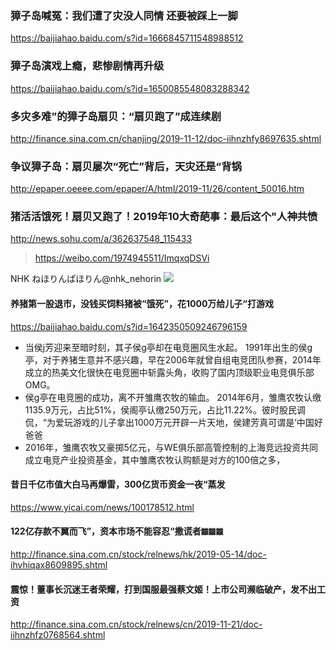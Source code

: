 ### 獐子岛喊冤：我们遭了灾没人同情 还要被踩上一脚
https://baijiahao.baidu.com/s?id=1666845711548988512

### 獐子岛演戏上瘾，悲惨剧情再升级
https://baijiahao.baidu.com/s?id=1650085548083288342

### 多灾多难”的獐子岛扇贝：“扇贝跑了”成连续剧
http://finance.sina.com.cn/chanjing/2019-11-12/doc-iihnzhfy8697635.shtml

### 争议獐子岛：扇贝屡次“死亡”背后，天灾还是“背锅
http://epaper.oeeee.com/epaper/A/html/2019-11/26/content_50016.htm

### 猪活活饿死！扇贝又跑了！2019年10大奇葩事：最后这个"人神共愤
http://news.sohu.com/a/362637548_115433
>https://weibo.com/1974945511/ImqxqDSVi

NHK ねほりんぱほりん@nhk_nehorin
![](https://pbs.twimg.com/media/EMo4lrGU8AA7N00.jpg:orig)
#### 养猪第一股退市，没钱买饲料猪被“饿死”，花1000万给儿子“打游戏
https://baijiahao.baidu.com/s?id=1642350509246796159
- 当侯j芳迎来至暗时刻，其子侯g亭却在电竞圈风生水起。
1991年出生的侯g亭，对于养猪生意并不感兴趣，早在2006年就曾自组电竞团队参赛，2014年成立的热美文化很快在电竞圈中斩露头角，收购了国内顶级职业电竞俱乐部OMG。
- 侯g亭在电竞圈的成功，离不开雏鹰农牧的输血。
2014年6月，雏鹰农牧认缴1135.9万元，占比51%，侯阁亭认缴250万元，占比11.22%。彼时股民调侃，“为爱玩游戏的儿子拿出1000万元开辟一片天地，侯建芳真可谓是’中国好爸爸
- 2016年，雏鹰农牧又豪掷5亿元，与WE俱乐部高管控制的上海竞远投资共同成立电竞产业投资基金，其中雏鹰农牧认购额是对方的100倍之多，
#### 昔日千亿市值大白马再爆雷，300亿货币资金一夜“蒸发
https://www.yicai.com/news/100178512.html
#### 122亿存款不翼而飞”，资本市场不能容忍“撒谎者`龖龖龖`
http://finance.sina.com.cn/stock/relnews/hk/2019-05-14/doc-ihvhiqax8609895.shtml
#### 震惊！董事长沉迷王者荣耀，打到国服最强蔡文姬！上市公司濒临破产，发不出工资
http://finance.sina.com.cn/stock/relnews/cn/2019-11-21/doc-iihnzhfz0768564.shtml
